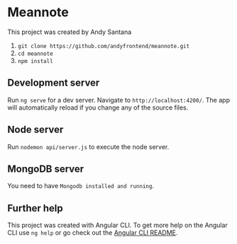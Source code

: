 # Meannote

This project was created by Andy Santana

1. `git clone https://github.com/andyfrontend/meannote.git`
2. `cd meannote`
3. `npm install`

## Development server

Run `ng serve` for a dev server. Navigate to `http://localhost:4200/`. The app will automatically reload if you change any of the source files.

## Node server

Run `nodemon api/server.js` to execute the node server.

## MongoDB server

You need to have `Mongodb installed and running`.


## Further help

This project was created with Angular CLI. To get more help on the Angular CLI use `ng help` or go check out the [Angular CLI README](https://github.com/angular/angular-cli/blob/master/README.md).
